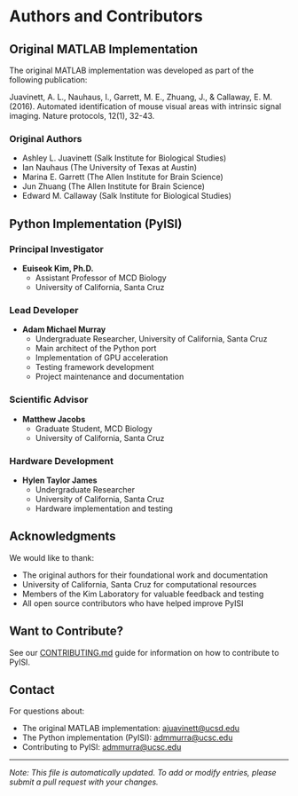 # Authors and Contributors

## Original MATLAB Implementation
The original MATLAB implementation was developed as part of the following publication:

Juavinett, A. L., Nauhaus, I., Garrett, M. E., Zhuang, J., & Callaway, E. M. (2016). Automated identification of mouse visual areas with intrinsic signal imaging. Nature protocols, 12(1), 32-43.

### Original Authors
- Ashley L. Juavinett (Salk Institute for Biological Studies)
- Ian Nauhaus (The University of Texas at Austin)
- Marina E. Garrett (The Allen Institute for Brain Science)
- Jun Zhuang (The Allen Institute for Brain Science)
- Edward M. Callaway (Salk Institute for Biological Studies)

## Python Implementation (PyISI)

### Principal Investigator
- **Euiseok Kim, Ph.D.**
  - Assistant Professor of MCD Biology
  - University of California, Santa Cruz

### Lead Developer
- **Adam Michael Murray**
  - Undergraduate Researcher, University of California, Santa Cruz
  - Main architect of the Python port
  - Implementation of GPU acceleration
  - Testing framework development
  - Project maintenance and documentation

### Scientific Advisor
- **Matthew Jacobs**
  - Graduate Student, MCD Biology
  - University of California, Santa Cruz

### Hardware Development
- **Hylen Taylor James**
  - Undergraduate Researcher
  - University of California, Santa Cruz
  - Hardware implementation and testing

## Acknowledgments
We would like to thank:
- The original authors for their foundational work and documentation
- University of California, Santa Cruz for computational resources
- Members of the Kim Laboratory for valuable feedback and testing
- All open source contributors who have helped improve PyISI

## Want to Contribute?
See our [CONTRIBUTING.md](CONTRIBUTING.md) guide for information on how to contribute to PyISI.

## Contact
For questions about:
- The original MATLAB implementation: ajuavinett@ucsd.edu
- The Python implementation (PyISI): admmurra@ucsc.edu
- Contributing to PyISI: admmurra@ucsc.edu

---
*Note: This file is automatically updated. To add or modify entries, please submit a pull request with your changes.*
